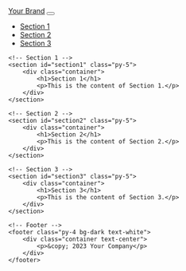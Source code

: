 <!DOCTYPE html>
<html lang="en">
<head>
    <meta charset="UTF-8">
    <meta name="viewport" content="width=device-width, initial-scale=1.0">
    <title>Your Landing Page</title>
    <link rel="stylesheet" href="https://cdn.jsdelivr.net/npm/bootstrap@4.5.2/dist/css/bootstrap.min.css">
    <script src="https://cdn.jsdelivr.net/npm/bootstrap@4.5.2/dist/js/bootstrap.min.js"></script>
</head>
<body>
    <!-- Navigation -->
    <nav class="navbar navbar-expand-lg navbar-light bg-light">
        <div class="container">
            <a class="navbar-brand" href="#">Your Brand</a>
            <button class="navbar-toggler" type="button" data-toggle="collapse" data-target="#navbarNav" aria-controls="navbarNav" aria-expanded="false" aria-label="Toggle navigation">
                <span class="navbar-toggler-icon"></span>
            </button>
            <div class="collapse navbar-collapse" id="navbarNav">
                <ul class="navbar-nav ml-auto">
                    <li class="nav-item">
                        <a class="nav-link" href="#section1">Section 1</a>
                    </li>
                    <li class="nav-item">
                        <a class="nav-link" href="#section2">Section 2</a>
                    </li>
                    <li class="nav-item">
                        <a class="nav-link" href="#section3">Section 3</a>
                    </li>
                </ul>
            </div>
        </div>
    </nav>

    <!-- Section 1 -->
    <section id="section1" class="py-5">
        <div class="container">
            <h1>Section 1</h1>
            <p>This is the content of Section 1.</p>
        </div>
    </section>

    <!-- Section 2 -->
    <section id="section2" class="py-5">
        <div class="container">
            <h1>Section 2</h1>
            <p>This is the content of Section 2.</p>
        </div>
    </section>

    <!-- Section 3 -->
    <section id="section3" class="py-5">
        <div class="container">
            <h1>Section 3</h1>
            <p>This is the content of Section 3.</p>
        </div>
    </section>

    <!-- Footer -->
    <footer class="py-4 bg-dark text-white">
        <div class="container text-center">
            <p>&copy; 2023 Your Company</p>
        </div>
    </footer>
</body>
</html>
